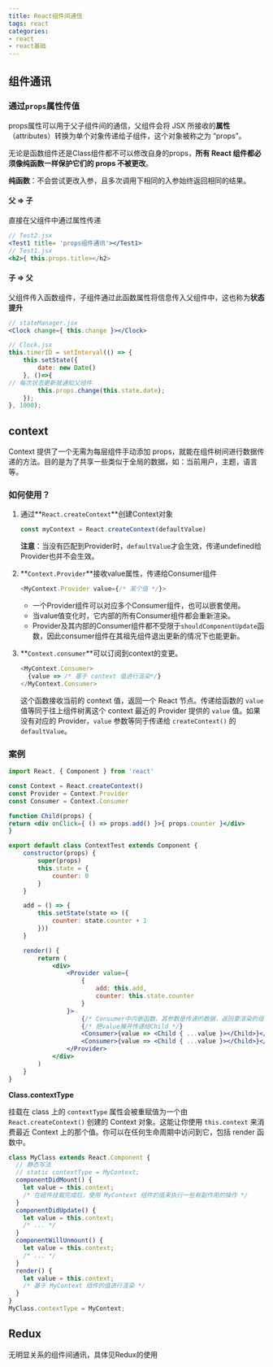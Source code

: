 ```yaml
---
title: React组件间通信
tags: react
categories: 
- react
- react基础
---
```


## 组件通讯

### 通过`props`属性传值

props属性可以用于父子组件间的通信，父组件会将 JSX 所接收的**属性**（attributes）转换为单个对象传递给子组件，这个对象被称之为 “props”。

无论是函数组件还是Class组件都不可以修改自身的props，**所有 React 组件都必须像纯函数一样保护它们的 props 不被更改**。

**纯函数**：不会尝试更改入参，且多次调用下相同的入参始终返回相同的结果。

#### 父 => 子

直接在父组件中通过属性传递

```jsx
// Test2.jsx
<Test1 title= 'props组件通讯'></Test1>
// Test1.jsx
<h2>{ this.props.title></h2>
```

#### 子 => 父

父组件传入函数组件，子组件通过此函数属性将信息传入父组件中，这也称为**状态提升**

```jsx
// stateManager.jsx
<Clock change={ this.change }></Clock>

// Clock.jsx
this.timerID = setInterval(() => {
    this.setState({
        date: new Date()
    }, ()=>{
// 每次状态更新就通知父组件
        this.props.change(this.state.date);
    });
}, 1000);
```



## context

 Context 提供了一个无需为每层组件手动添加 props，就能在组件树间进行数据传递的方法。目的是为了共享一些类似于全局的数据，如：当前用户，主题，语言等。

### 如何使用？

1. 通过**`React.createContext`**创建Context对象

   ```js
   const myContext = React.createContext(defaultValue)
   ```

   **注意**：当没有匹配到Provider时，`defaultValue`才会生效，传递undefined给Provider也并不会生效。

2. **`Context.Provider`**接收value属性，传递给Consumer组件

   ```js
   <MyContext.Provider value={/* 某个值 */}>
   ```

   - 一个Provider组件可以对应多个Consumer组件，也可以嵌套使用。
   - 当value值变化时，它内部的所有Consumer组件都会重新渲染。
   - Provider及其内部的Consumer组件都不受限于`shouldComponentUpdate`函数，因此consumer组件在其祖先组件退出更新的情况下也能更新。

3. **`Context.consumer`**可以订阅到context的变更。

   ```js
   <MyContext.Consumer>
     {value => /* 基于 context 值进行渲染*/}
   </MyContext.Consumer>
   ```

   这个函数接收当前的 context 值，返回一个 React 节点。传递给函数的 `value` 值等同于往上组件树离这个 context 最近的 Provider 提供的 `value` 值。如果没有对应的 Provider，`value` 参数等同于传递给 `createContext()` 的 `defaultValue`。

### 案例

```jsx
import React, { Component } from 'react'

const Context = React.createContext()
const Provider = Context.Provider
const Consumer = Context.Consumer

function Child(props) {
return <div onClick={ () => props.add() }>{ props.counter }</div>
}

export default class ContextTest extends Component {
    constructor(props) {
        super(props)
        this.state = {
            counter: 0
        }
    }

    add = () => {
        this.setState(state => ({
            counter: state.counter + 1
        }))
    }

    render() {
        return (
            <div>
                <Provider value={ 
                    {
                        add: this.add,
                        counter: this.state.counter
                    }
                }>
                    {/* Consumer中内嵌函数，其参数是传递的数据，返回要渲染的组件 */}
                    {/* 把value展开传递给Child */}
                    <Consumer>{value => <Child { ...value }></Child>}</Consumer>
                    <Consumer>{value => <Child { ...value }></Child>}</Consumer>
                </Provider>
            </div>
        )
    }
}
```



**Class.contextType**

 挂载在 class 上的 `contextType` 属性会被重赋值为一个由 `React.createContext()` 创建的 Context 对象。这能让你使用 `this.context` 来消费最近 Context 上的那个值。你可以在任何生命周期中访问到它，包括 render 函数中。 

```jsx
class MyClass extends React.Component {
  // 静态写法
  // static contextType = MyContext;  
  componentDidMount() {
    let value = this.context;
    /* 在组件挂载完成后，使用 MyContext 组件的值来执行一些有副作用的操作 */
  }
  componentDidUpdate() {
    let value = this.context;
    /* ... */
  }
  componentWillUnmount() {
    let value = this.context;
    /* ... */
  }
  render() {
    let value = this.context;
    /* 基于 MyContext 组件的值进行渲染 */
  }
}
MyClass.contextType = MyContext;
```



## Redux

无明显关系的组件间通讯，具体见Redux的使用